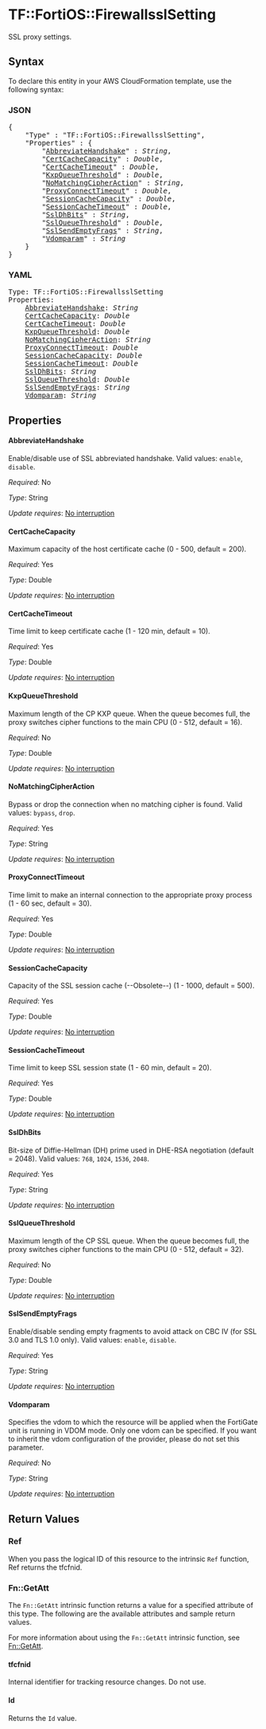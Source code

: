 # TF::FortiOS::FirewallsslSetting

SSL proxy settings.

## Syntax

To declare this entity in your AWS CloudFormation template, use the following syntax:

### JSON

<pre>
{
    "Type" : "TF::FortiOS::FirewallsslSetting",
    "Properties" : {
        "<a href="#abbreviatehandshake" title="AbbreviateHandshake">AbbreviateHandshake</a>" : <i>String</i>,
        "<a href="#certcachecapacity" title="CertCacheCapacity">CertCacheCapacity</a>" : <i>Double</i>,
        "<a href="#certcachetimeout" title="CertCacheTimeout">CertCacheTimeout</a>" : <i>Double</i>,
        "<a href="#kxpqueuethreshold" title="KxpQueueThreshold">KxpQueueThreshold</a>" : <i>Double</i>,
        "<a href="#nomatchingcipheraction" title="NoMatchingCipherAction">NoMatchingCipherAction</a>" : <i>String</i>,
        "<a href="#proxyconnecttimeout" title="ProxyConnectTimeout">ProxyConnectTimeout</a>" : <i>Double</i>,
        "<a href="#sessioncachecapacity" title="SessionCacheCapacity">SessionCacheCapacity</a>" : <i>Double</i>,
        "<a href="#sessioncachetimeout" title="SessionCacheTimeout">SessionCacheTimeout</a>" : <i>Double</i>,
        "<a href="#ssldhbits" title="SslDhBits">SslDhBits</a>" : <i>String</i>,
        "<a href="#sslqueuethreshold" title="SslQueueThreshold">SslQueueThreshold</a>" : <i>Double</i>,
        "<a href="#sslsendemptyfrags" title="SslSendEmptyFrags">SslSendEmptyFrags</a>" : <i>String</i>,
        "<a href="#vdomparam" title="Vdomparam">Vdomparam</a>" : <i>String</i>
    }
}
</pre>

### YAML

<pre>
Type: TF::FortiOS::FirewallsslSetting
Properties:
    <a href="#abbreviatehandshake" title="AbbreviateHandshake">AbbreviateHandshake</a>: <i>String</i>
    <a href="#certcachecapacity" title="CertCacheCapacity">CertCacheCapacity</a>: <i>Double</i>
    <a href="#certcachetimeout" title="CertCacheTimeout">CertCacheTimeout</a>: <i>Double</i>
    <a href="#kxpqueuethreshold" title="KxpQueueThreshold">KxpQueueThreshold</a>: <i>Double</i>
    <a href="#nomatchingcipheraction" title="NoMatchingCipherAction">NoMatchingCipherAction</a>: <i>String</i>
    <a href="#proxyconnecttimeout" title="ProxyConnectTimeout">ProxyConnectTimeout</a>: <i>Double</i>
    <a href="#sessioncachecapacity" title="SessionCacheCapacity">SessionCacheCapacity</a>: <i>Double</i>
    <a href="#sessioncachetimeout" title="SessionCacheTimeout">SessionCacheTimeout</a>: <i>Double</i>
    <a href="#ssldhbits" title="SslDhBits">SslDhBits</a>: <i>String</i>
    <a href="#sslqueuethreshold" title="SslQueueThreshold">SslQueueThreshold</a>: <i>Double</i>
    <a href="#sslsendemptyfrags" title="SslSendEmptyFrags">SslSendEmptyFrags</a>: <i>String</i>
    <a href="#vdomparam" title="Vdomparam">Vdomparam</a>: <i>String</i>
</pre>

## Properties

#### AbbreviateHandshake

Enable/disable use of SSL abbreviated handshake. Valid values: `enable`, `disable`.

_Required_: No

_Type_: String

_Update requires_: [No interruption](https://docs.aws.amazon.com/AWSCloudFormation/latest/UserGuide/using-cfn-updating-stacks-update-behaviors.html#update-no-interrupt)

#### CertCacheCapacity

Maximum capacity of the host certificate cache (0 - 500, default = 200).

_Required_: Yes

_Type_: Double

_Update requires_: [No interruption](https://docs.aws.amazon.com/AWSCloudFormation/latest/UserGuide/using-cfn-updating-stacks-update-behaviors.html#update-no-interrupt)

#### CertCacheTimeout

Time limit to keep certificate cache (1 - 120 min, default = 10).

_Required_: Yes

_Type_: Double

_Update requires_: [No interruption](https://docs.aws.amazon.com/AWSCloudFormation/latest/UserGuide/using-cfn-updating-stacks-update-behaviors.html#update-no-interrupt)

#### KxpQueueThreshold

Maximum length of the CP KXP queue. When the queue becomes full, the proxy switches cipher functions to the main CPU (0 - 512, default = 16).

_Required_: No

_Type_: Double

_Update requires_: [No interruption](https://docs.aws.amazon.com/AWSCloudFormation/latest/UserGuide/using-cfn-updating-stacks-update-behaviors.html#update-no-interrupt)

#### NoMatchingCipherAction

Bypass or drop the connection when no matching cipher is found. Valid values: `bypass`, `drop`.

_Required_: Yes

_Type_: String

_Update requires_: [No interruption](https://docs.aws.amazon.com/AWSCloudFormation/latest/UserGuide/using-cfn-updating-stacks-update-behaviors.html#update-no-interrupt)

#### ProxyConnectTimeout

Time limit to make an internal connection to the appropriate proxy process (1 - 60 sec, default = 30).

_Required_: Yes

_Type_: Double

_Update requires_: [No interruption](https://docs.aws.amazon.com/AWSCloudFormation/latest/UserGuide/using-cfn-updating-stacks-update-behaviors.html#update-no-interrupt)

#### SessionCacheCapacity

Capacity of the SSL session cache (--Obsolete--) (1 - 1000, default = 500).

_Required_: Yes

_Type_: Double

_Update requires_: [No interruption](https://docs.aws.amazon.com/AWSCloudFormation/latest/UserGuide/using-cfn-updating-stacks-update-behaviors.html#update-no-interrupt)

#### SessionCacheTimeout

Time limit to keep SSL session state (1 - 60 min, default = 20).

_Required_: Yes

_Type_: Double

_Update requires_: [No interruption](https://docs.aws.amazon.com/AWSCloudFormation/latest/UserGuide/using-cfn-updating-stacks-update-behaviors.html#update-no-interrupt)

#### SslDhBits

Bit-size of Diffie-Hellman (DH) prime used in DHE-RSA negotiation (default = 2048). Valid values: `768`, `1024`, `1536`, `2048`.

_Required_: Yes

_Type_: String

_Update requires_: [No interruption](https://docs.aws.amazon.com/AWSCloudFormation/latest/UserGuide/using-cfn-updating-stacks-update-behaviors.html#update-no-interrupt)

#### SslQueueThreshold

Maximum length of the CP SSL queue. When the queue becomes full, the proxy switches cipher functions to the main CPU (0 - 512, default = 32).

_Required_: No

_Type_: Double

_Update requires_: [No interruption](https://docs.aws.amazon.com/AWSCloudFormation/latest/UserGuide/using-cfn-updating-stacks-update-behaviors.html#update-no-interrupt)

#### SslSendEmptyFrags

Enable/disable sending empty fragments to avoid attack on CBC IV (for SSL 3.0 and TLS 1.0 only). Valid values: `enable`, `disable`.

_Required_: Yes

_Type_: String

_Update requires_: [No interruption](https://docs.aws.amazon.com/AWSCloudFormation/latest/UserGuide/using-cfn-updating-stacks-update-behaviors.html#update-no-interrupt)

#### Vdomparam

Specifies the vdom to which the resource will be applied when the FortiGate unit is running in VDOM mode. Only one vdom can be specified. If you want to inherit the vdom configuration of the provider, please do not set this parameter.

_Required_: No

_Type_: String

_Update requires_: [No interruption](https://docs.aws.amazon.com/AWSCloudFormation/latest/UserGuide/using-cfn-updating-stacks-update-behaviors.html#update-no-interrupt)

## Return Values

### Ref

When you pass the logical ID of this resource to the intrinsic `Ref` function, Ref returns the tfcfnid.

### Fn::GetAtt

The `Fn::GetAtt` intrinsic function returns a value for a specified attribute of this type. The following are the available attributes and sample return values.

For more information about using the `Fn::GetAtt` intrinsic function, see [Fn::GetAtt](https://docs.aws.amazon.com/AWSCloudFormation/latest/UserGuide/intrinsic-function-reference-getatt.html).

#### tfcfnid

Internal identifier for tracking resource changes. Do not use.

#### Id

Returns the <code>Id</code> value.

